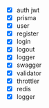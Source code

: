 * [X]  auth jwt
* [X]  prisma
* [X]  user
  * [X]  register
  * [X]  login
  * [X]  logout
* [X]  logger
* [X]  swagger
* [X]  validator
* [X]  throttler
* [X]  redis
* [X]  logger
